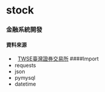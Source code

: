 # stock
### 金融系統開發
#### 資料來源
-   [TWSE臺灣證券交易所](http://www.twse.com.tw/zh/)
####Import
-   requests
-   json
-   pymysql
-   datetime


